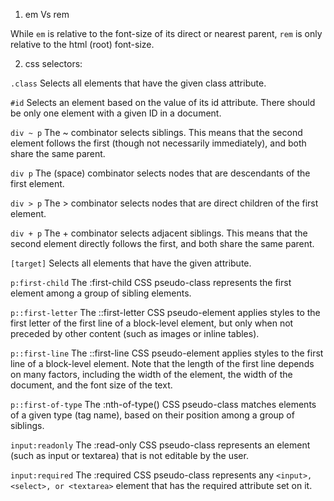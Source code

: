1. em Vs rem

While `em` is relative to the font-size of its direct or nearest parent, 
`rem` is only relative to the html (root) font-size.

2. css selectors:

`.class`
Selects all elements that have the given class attribute.

 `#id`
 Selects an element based on the value of its id attribute. 
 There should be only one element with a given ID in a document.

`div ~ p`
The ~ combinator selects siblings. 
This means that the second element follows the first (though not necessarily immediately), 
and both share the same parent.

`div p`
The   (space) combinator selects nodes that are descendants of the first element.

`div > p`
The > combinator selects nodes that are direct children of the first element.

`div + p`
The + combinator selects adjacent siblings. 
This means that the second element directly follows the first, 
and both share the same parent.

`[target]`
Selects all elements that have the given attribute.

`p:first-child`
The :first-child CSS pseudo-class represents the first element among a group of sibling elements.

`p::first-letter`
The ::first-letter CSS pseudo-element applies styles to the first letter of the first line of a block-level element, 
but only when not preceded by other content (such as images or inline tables).

`p::first-line`
The ::first-line CSS pseudo-element applies styles to the first line of a block-level element. 
Note that the length of the first line depends on many factors, 
including the width of the element, the width of the document, and the font size of the text.

`p::first-of-type`
The :nth-of-type() CSS pseudo-class matches elements of a given type (tag name), 
based on their position among a group of siblings.

`input:readonly`
The :read-only CSS pseudo-class represents an element (such as input or textarea) that is not editable by the user.

`input:required`
The :required CSS pseudo-class represents any `<input>, <select>, or <textarea>` element that has the required attribute set on it.
